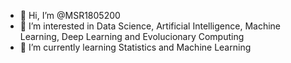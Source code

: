 - 👋 Hi, I’m @MSR1805200
- 👀 I’m interested in Data Science, Artificial Intelligence, Machine Learning, Deep Learning and Evolucionary Computing
- 🌱 I’m currently learning Statistics and Machine Learning


<!---
MSR1805200/MSR1805200 is a ✨ special ✨ repository because its `README.md` (this file) appears on your GitHub profile.
You can click the Preview link to take a look at your changes.
--->
